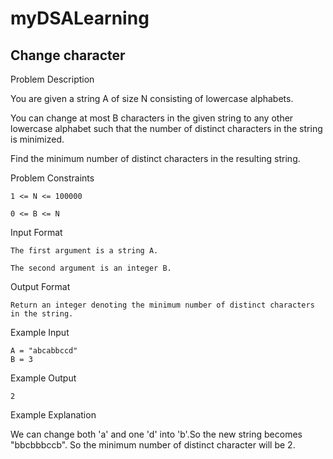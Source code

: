 # myDSALearning
##  Change character

Problem Description

You are given a string A of size N consisting of lowercase alphabets.

You can change at most B characters in the given string to any other lowercase alphabet such that the number of distinct characters in the string is minimized.

Find the minimum number of distinct characters in the resulting string.

Problem Constraints

    1 <= N <= 100000

    0 <= B <= N

Input Format

    The first argument is a string A.

    The second argument is an integer B.

Output Format

    Return an integer denoting the minimum number of distinct characters in the string.



Example Input

    A = "abcabbccd"
    B = 3   



Example Output

    2



Example Explanation

We can change both 'a' and one 'd' into 'b'.So the new string becomes "bbcbbbccb".
So the minimum number of distinct character will be 2.
